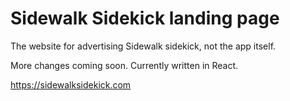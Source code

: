 # Sidewalk Sidekick landing page

The website for advertising Sidewalk sidekick, not the app itself.

More changes coming soon. Currently written in React.

https://sidewalksidekick.com
